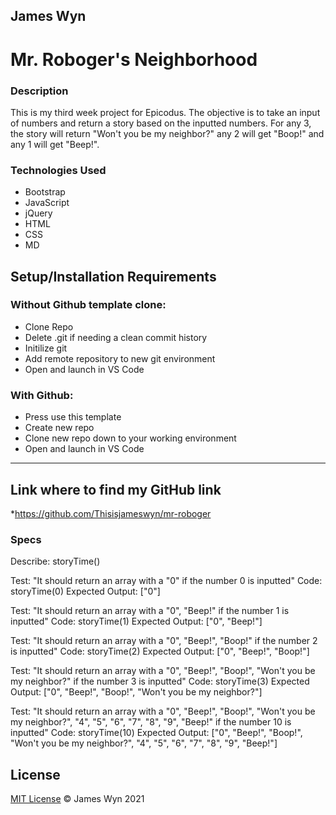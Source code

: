 ## James Wyn

# Mr. Roboger's Neighborhood


### Description
This is my third week project for Epicodus.  The objective is to take an input of numbers and return a story based on the inputted numbers.  For any 3, the story will return "Won't you be my neighbor?" any 2 will get "Boop!" and any 1 will get "Beep!".

### Technologies Used
* Bootstrap
* JavaScript
* jQuery
* HTML
* CSS
* MD

## Setup/Installation Requirements

### Without Github template clone:
* Clone Repo
* Delete .git if needing a clean commit history
* Initilize git
* Add remote repository to new git environment
* Open and launch in VS Code

### With Github:
* Press use this template
* Create new repo
* Clone new repo down to your working environment
* Open and launch in VS Code

* * *


## Link where to find my GitHub link

*https://github.com/Thisisjameswyn/mr-roboger


### Specs

Describe: storyTime()

Test: "It should return an array with a "0" if the number 0 is inputted"
Code: storyTime(0)
Expected Output: ["0"]

Test: "It should return an array with a "0", "Beep!" if the number 1 is inputted"
Code: storyTime(1)
Expected Output: ["0", "Beep!"]

Test: "It should return an array with a "0", "Beep!", "Boop!" if the number 2 is inputted"
Code: storyTime(2)
Expected Output: ["0", "Beep!", "Boop!"]

Test: "It should return an array with a "0", "Beep!", "Boop!", "Won't you be my neighbor?" if the number 3 is inputted"
Code: storyTime(3)
Expected Output: ["0", "Beep!", "Boop!", "Won't you be my neighbor?"]

Test: "It should return an array with a "0", "Beep!", "Boop!", "Won't you be my neighbor?", "4", "5", "6", "7", "8", "9", "Beep!" if the number 10 is inputted"
Code: storyTime(10)
Expected Output: ["0", "Beep!", "Boop!", "Won't you be my neighbor?", "4", "5", "6", "7", "8", "9", "Beep!"]

## License
[MIT License](https://opensource.org/licenses/MIT)
&copy; James Wyn 2021